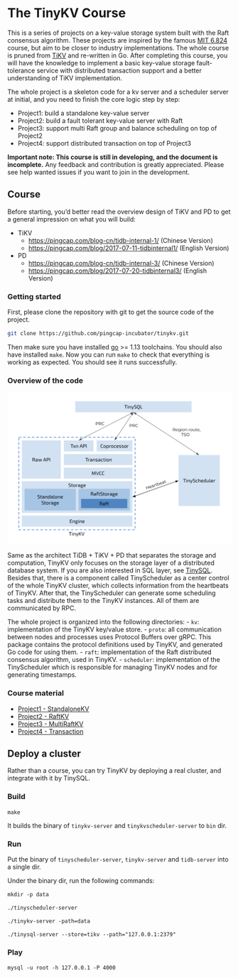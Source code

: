 # The TinyKV Course

This is a series of projects on a key-value storage system built with the Raft consensus algorithm. These projects are inspired by the famous [MIT  6.824](http://nil.csail.mit.edu/6.824/2018/index.html) course, but aim to be closer to industry implementations. The whole course is pruned from [TiKV](https://github.com/tikv/tikv) and re-written in Go. After completing this course, you will have the knowledge to implement a basic key-value storage fault-tolerance service with distributed transaction support and a better understanding of TiKV implementation.

The whole project is a skeleton code for a kv server and a scheduler server at initial, and you need to finish the core logic step by step:

- Project1: build a standalone key-value server
- Project2: build a fault tolerant key-value server with Raft
- Project3: support multi Raft group and balance scheduling on top of Project2
- Project4: support distributed transaction on top of Project3

**Important note: This course is still in developing, and the document is incomplete.** Any feedback and contribution is greatly appreciated. Please see help wanted issues if you want to join in the development.

## Course

Before starting, you’d better read the overview design of TiKV and PD to get a general impression on what you will build:

- TiKV
  - <https://pingcap.com/blog-cn/tidb-internal-1/> (Chinese Version)
  - <https://pingcap.com/blog/2017-07-11-tidbinternal1/> (English Version)
- PD
  - <https://pingcap.com/blog-cn/tidb-internal-3/> (Chinese Version)
  - <https://pingcap.com/blog/2017-07-20-tidbinternal3/> (English Version)

### Getting started

First, please clone the repository with git to get the source code of the project.

``` bash
git clone https://github.com/pingcap-incubator/tinykv.git
```

Then make sure you have installed [go](https://golang.org/doc/install) >= 1.13 toolchains. You should also have installed `make`.
Now you can run `make` to check that everything is working as expected. You should see it runs successfully.

### Overview of the code

![overview](courses/imgs/overview.png)

Same as the architect TiDB + TiKV + PD that separates the storage and computation, TinyKV only focuses on the storage layer of a distributed database system. If you are also interested in SQL layer, see [TinySQL](https://github.com/pingcap-incubator/tinysql). Besides that, there is a component called TinyScheduler as a center control of the whole TinyKV cluster, which collects information from the heartbeats of TinyKV. After that, the TinyScheduler can generate some scheduling tasks and distribute them to the TinyKV instances. All of them are communicated by RPC.

The whole project is organized into the following directories:
    - `kv`: implementation of the TinyKV key/value store.
    - `proto`: all communication between nodes and processes uses Protocol Buffers over gRPC. This package contains the protocol definitions used by TinyKV, and generated Go code for using them.
    - `raft`: implementation of the Raft distributed consensus algorithm, used in TinyKV.
    - `scheduler`: implementation of the TinyScheduler which is responsible for managing TinyKV nodes and for generating timestamps.

### Course material

- [Project1 - StandaloneKV](courses/project1-StandaloneKV.md)
- [Project2 - RaftKV](courses/project2-RaftKV.md)
- [Project3 - MultiRaftKV](courses/project3-MultiRaftKV.md)
- [Project4 - Transaction](courses/project4-Transaction.md)

## Deploy a cluster

Rather than a course, you can try TinyKV by deploying a real cluster, and integrate with it by TinySQL.

### Build

```
make
```

It builds the binary of `tinykv-server` and `tinykvscheduler-server` to `bin` dir.

### Run

Put the binary of `tinyscheduler-server`, `tinykv-server` and `tidb-server` into a single dir.

Under the binary dir, run the following commands:

```
mkdir -p data
```

```
./tinyscheduler-server
```

```
./tinykv-server -path=data
```

```
./tinysql-server --store=tikv --path="127.0.0.1:2379"
```

### Play

```
mysql -u root -h 127.0.0.1 -P 4000
```
